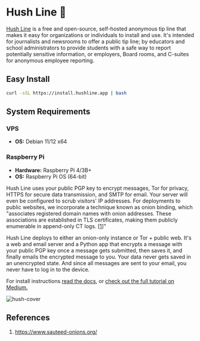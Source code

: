 # Hush Line 🤫

[Hush Line](https://hushline.app) is a free and open-source, self-hosted anonymous tip line that makes it easy for organizations or individuals to install and use. It's intended for journalists and newsrooms to offer a public tip line; by educators and school administrators to provide students with a safe way to report potentially sensitive information, or employers, Board rooms, and C-suites for anonymous employee reporting.

## Easy Install

```bash
curl -sSL https://install.hushline.app | bash
```

## System Requirements

### VPS
- **OS:** Debian 11/12 x64

### Raspberry Pi
- **Hardware:** Raspberry Pi 4/3B+
- **OS:** Raspberry Pi OS (64-bit)

Hush Line uses your public PGP key to encrypt messages, Tor for privacy, HTTPS for secure data transmission, and SMTP for email. Your server will even be configured to scrub visitors' IP addresses. For deployments to public websites, we incorporate a technique known as onion binding, which "associates registered domain names with onion addresses. These associations are established in TLS certificates, making them publicly enumerable in append-only CT logs. &#91;[1](#references)&#93;"

Hush Line deploys to either an onion-only instance or Tor + public web. It's a web and email server and a Python app that encrypts a message with your public PGP key once a message gets submitted, then saves it, and finally emails the encrypted message to you. Your data never gets saved in an unencrypted state. And since all messages are sent to your email, you never have to log in to the device.

For install instructions [read the docs](https://github.com/scidsg/hushline/tree/main/docs), or [check out the full tutorial on Medium.](https://scidsg.medium.com/installing-and-configuring-hush-line-on-a-raspberry-pi-daefc3865020)

![hush-cover](https://github.com/scidsg/hush-line/assets/28545431/b776d0e0-73a0-4024-b67a-07c4188dd9af)

## References

1. https://www.sauteed-onions.org/
